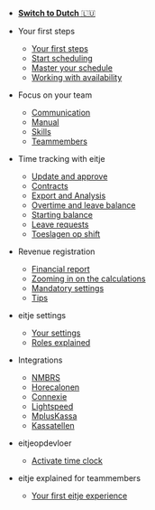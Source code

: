 * [**Switch to Dutch** 🇱🇺](/)

* Your first steps

	* [Your first steps](/en/je-eerste-stappen.md)
	* [Start scheduling](/en/starten-met-plannen.md)
	* [Master your schedule](/en/handige-rooster-functies.md)
	* [Working with availability](/en/werken-met-beschikbaarheid.md)

* Focus on your team

	* [Communication](/en/communicatie.md)
	* [Manual](/en/handboek.md)
	* [Skills](/en/vaardigheden.md)
	* [Teammembers](/en/teamleden.md)

* Time tracking with eitje

	* [Update and approve](/en/urenregistratie.md)
	* [Contracts](/en/contracten.md)
	* [Export and Analysis](/en/exporteren.md)
	* [Overtime and leave balance](/en/plusmin.md)
	* [Starting balance](/en/startSaldo.md)
	* [Leave requests](/en/verlof.md)
	* [Toeslagen op shift](/en/toeslagen.md)

* Revenue registration
	* [Financial report](/en/loonkosten.md)
	* [Zooming in on the calculations](/en/opbouw-loonkosten.md)
	* [Mandatory settings](/en/omzet-instellingen.md)
	* [Tips](/en/tips-omzet.md)



* eitje settings

	* [Your settings](/en/instellingen.md)
	* [Roles explained](/en/rollen.md)
	

* Integrations

	* [NMBRS](/en/nmbrs.md)
	* [Horecalonen](/en/horecalonen.md)
	* [Connexie](/en/connexie.md)
	* [Lightspeed](/en/lightspeed.md)
	* [MplusKassa](/en/mplus.md)
	* [Kassatellen](/en/kassatellen.md)
	
	

* eitjeopdevloer

	* [Activate time clock](/en/eitjeopdevloer.md)

* eitje explained for teammembers

	* [Your first eitje experience](/en/ikbeginmeteitje.md)	